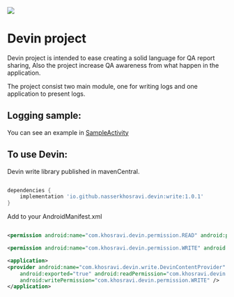 [![](https://jitpack.io/v/nasserkhosravi/devin-proj.svg)](https://jitpack.io/#nasserkhosravi/devin-proj)
# Devin project

Devin project is intended to ease creating a solid language for QA report sharing,
Also the project increase QA awareness from what happen in the application.

The project consist two main module, one for writing logs and one application to present logs.

##  Logging sample:
You can see an example in [SampleActivity](https://github.com/nasserkhosravi/devin-proj/blob/main/sample-app/src/main/java/ir/khosravi/sample/devin/SampleActivity.kt)

## To use Devin:
Devin write library published in mavenCentral.

```groovy

dependencies {
    implementation 'io.github.nasserkhosravi.devin:write:1.0.1'
}
```

Add to your AndroidManifest.xml

```xml

<permission android:name="com.khosravi.devin.permission.READ" android:protectionLevel="normal" />

<permission android:name="com.khosravi.devin.permission.WRITE" android:protectionLevel="normal" />

<application>
<provider android:name="com.khosravi.devin.write.DevinContentProvider" android:authorities="com.khosravi.devin.provider"
    android:exported="true" android:readPermission="com.khosravi.devin.permission.READ"
    android:writePermission="com.khosravi.devin.permission.WRITE" />
</application>
```
